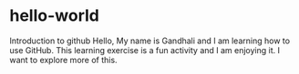 # hello-world
Introduction to github
Hello,
My name is Gandhali and I am learning how to use GitHub. This learning exercise is a fun activity and I am enjoying it.
I want to explore more of this.
